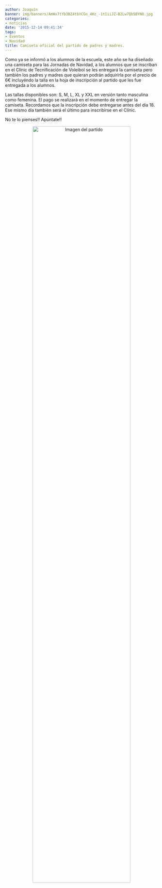 ```yaml
---
author: Joaquín
banner: img/banners/AmWx7tYb3BZ4tbYCGn_4Hz_-1tIiiJZ-B2Lw7Qb5BYNO.jpg
categories:
- noticias
date: '2015-12-14 09:41:34'
tags:
- Eventos
- Navidad
title: Camiseta oficial del partido de padres y madres.
---
```


Como ya se informó a los alumnos de la escuela, este año se ha diseñado una camiseta para las Jornadas de Navidad, a los alumnos que se inscriban en el Clínic de Tecnificación de Voleibol se les entregará la camiseta pero también los padres y madres que quieran podrán adquirirla por el precio de 6€ incluyéndo la talla en la hoja de inscripción al partido que les fue entregada a los alumnos.

Las tallas disponibles son: S, M, L, XL y XXL en versión tanto masculina como femenina. El pago se realizará en el momento de entregar la camiseta. Recordamos que la inscripción debe entregarse antes del día 18. Ese mismo día también será el último para inscribirse en el Clínic.

No te lo pienses!! Apúntate!!


<center>
<a target="_new" href="http://www.advmiguelturra.org/img/banners/AmWx7tYb3BZ4tbYCGn_4Hz_-1tIiiJZ-B2Lw7Qb5BYNO.jpg"> 
<img alt="Imagen del partido" width="80%" align="center" src="http://www.advmiguelturra.org/img/banners/AmWx7tYb3BZ4tbYCGn_4Hz_-1tIiiJZ-B2Lw7Qb5BYNO.jpg"/> </a> </center>


